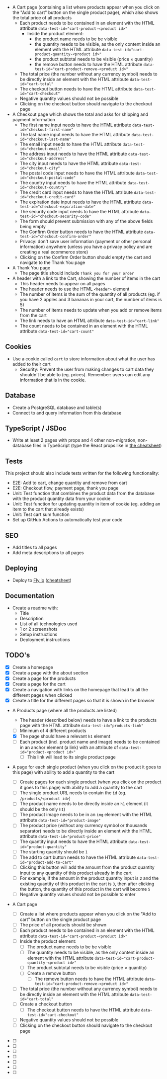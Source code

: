 - A Cart page (containing a list where products appear when you click on the "Add to cart" button on the single product page), which also shows the total price of all products
  - Each product needs to be contained in an element with the HTML attribute `data-test-id="cart-product-<product id>"`
    - Inside the product element:
      - the product name needs to be be visible
      - the quantity needs to be visible, as the only content inside an element with the HTML attribute `data-test-id="cart-product-quantity-<product id>"`
      - the product subtotal needs to be visible (price × quantity)
      - the remove button needs to have the HTML attribute `data-test-id="cart-product-remove-<product id>"`
  - The total price (the number without any currency symbol) needs to be directly inside an element with the HTML attribute `data-test-id="cart-total"`
  - The checkout button needs to have the HTML attribute `data-test-id="cart-checkout"`
  - Negative quantity values should not be possible
  - Clicking on the checkout button should navigate to the checkout page
- A Checkout page which shows the total and asks for shipping and payment information
  - The first name input needs to have the HTML attribute `data-test-id="checkout-first-name"`
  - The last name input needs to have the HTML attribute `data-test-id="checkout-last-name"`
  - The email input needs to have the HTML attribute `data-test-id="checkout-email"`
  - The address input needs to have the HTML attribute `data-test-id="checkout-address"`
  - The city input needs to have the HTML attribute `data-test-id="checkout-city"`
  - The postal code input needs to have the HTML attribute `data-test-id="checkout-postal-code"`
  - The country input needs to have the HTML attribute `data-test-id="checkout-country"`
  - The credit card input needs to have the HTML attribute `data-test-id="checkout-credit-card"`
  - The expiration date input needs to have the HTML attribute `data-test-id="checkout-expiration-date"`
  - The security code input needs to have the HTML attribute `data-test-id="checkout-security-code"`
  - The form should prevent submission with any of the above fields being empty
  - The Confirm Order button needs to have the HTML attribute `data-test-id="checkout-confirm-order"`
  - Privacy: don't save user information (payment or other personal information) anywhere (unless you have a privacy policy and are creating a real ecommerce store)
  - Clicking on the Confirm Order button should empty the cart and navigate to the Thank You page
- A Thank You page
  - The page title should include `Thank you for your order`
- A header with a link to the Cart, showing the number of items in the cart
  - This header needs to appear on all pages
  - The header needs to use the HTML `<header>` element
  - The number of items is the sum of the quantity of all products (eg. if you have 2 apples and 3 bananas in your cart, the number of items is 5)
  - The number of items needs to update when you add or remove items from the cart
  - The link needs to have an HTML attribute `data-test-id="cart-link"`
  - The count needs to be contained in an element with the HTML attribute `data-test-id="cart-count"`

## Cookies

- Use a cookie called `cart` to store information about what the user has added to their cart
  - Security: Prevent the user from making changes to cart data they shouldn't be able to (eg. prices). Remember: users can edit any information that is in the cookie.

## Database

- Create a PostgreSQL database and table(s)
- Connect to and query information from this database

## TypeScript / JSDoc

- Write at least 2 pages with props and 4 other non-migration, non-database files in TypeScript (type the React props like in [the cheatsheet](https://learn.upleveled.io/pern-extensive-immersive/modules/cheatsheet-typescript-jsdoc/))

## Tests

This project should also include tests written for the following functionality:

- E2E: Add to cart, change quantity and remove from cart
- E2E: Checkout flow, payment page, thank you page
- Unit: Test function that combines the product data from the database with the product quantity data from your cookie
- Unit: Test function for updating quantity in item of cookie (eg. adding an item to the cart that already exists)
- Unit: Test cart sum function
- Set up GitHub Actions to automatically test your code

## SEO

- Add titles to all pages
- Add meta descriptions to all pages

## Deploying

- Deploy to [Fly.io](https://fly.io/) ([cheatsheet](https://learn.upleveled.io/pern-extensive-immersive/modules/cheatsheet-deployment/#deploying-a-nextjs--postgresql-app-to-flyio))

## Documentation

- Create a readme with:
  - Title
  - Description
  - List of all technologies used
  - 1 or 2 screenshots
  - Setup instructions
  - Deployment instructions

## TODO's

- [x] Create a homepage
- [x] Create a page with the about section
- [x] Create a page for the products
- [x] Create a page for the cart
- [x] Create a navigation with links on the homepage that lead to all the different pages when clicked
- [x] Create a title for the different pages so that it is shown in the browser

- A Products page (where all the products are listed)

  - The header (described below) needs to have a link to the products page with the HTML attribute `data-test-id="products-link"`
  - [ ] Minimum of 4 different products
  - [x] The page should have a relevant `h1` element
  - [ ] Each product (incl. product name and image) needs to be contained in an anchor element (a link) with an attribute of `data-test-id="product-<product id>"`
    - [ ] This link will lead to its single product page

- A page for each single product (when you click on the product it goes to this page) with ability to add a quantity to the cart

  - [ ] Create pages for each single product (when you click on the product it goes to this page) with ability to add a quantity to the cart
  - [ ] The single product URL needs to contain the `id` (eg. `/products/<product id>`)
  - [ ] The product name needs to be directly inside an `h1` element (it should be the only `h1`)
  - [ ] The product image needs to be in an `img` element with the HTML attribute `data-test-id="product-image"`
  - [ ] The product price (without any currency symbol or thousands separator) needs to be directly inside an element with the HTML attribute `data-test-id="product-price"`
  - [ ] The quantity input needs to have the HTML attribute `data-test-id="product-quantity"`
  - [ ] The starting quantity should be `1`
  - [ ] The add to cart button needs to have the HTML attribute `data-test-id="product-add-to-cart"`
  - [ ] Clicking this button will add the amount from the product quantity input to any quantity of this product already in the cart
  - [ ] For example, if the amount in the product quantity input is `2` and the existing quantity of this product in the cart is `3`, then after clicking the button, the quantity of this product in the cart will become `5`
  - [ ] Negative quantity values should not be possible to enter

- A Cart page
  - [ ] Create a list where products appear when you click on the "Add to cart" button on the single product page
  - [ ] The price of all products should be shown
  - [ ] Each product needs to be contained in an element with the HTML attribute `data-test-id="cart-product-<product id>"`
  - [ ] Inside the product element:
    - [ ] The product name needs to be be visible
    - [ ] The quantity needs to be visible, as the only content inside an element with the HTML attribute `data-test-id="cart-product-quantity-<product id>"`
    - [ ] The product subtotal needs to be visible (price × quantity)
    - [ ] Create a remove button
      - [ ] The remove button needs to have the HTML attribute `data-test-id="cart-product-remove-<product id>"`
  - [ ] The total price (the number without any currency symbol) needs to be directly inside an element with the HTML attribute `data-test-id="cart-total"`
  - [ ] Create a checkout button
    - [ ] The checkout button needs to have the HTML attribute `data-test-id="cart-checkout"`
  - [ ] Negative quantity values should not be possible
  - [ ] Clicking on the checkout button should navigate to the checkout page
- [ ]
- [ ]
- [ ]
- [ ]
- [ ]
- [ ]
- [ ]
